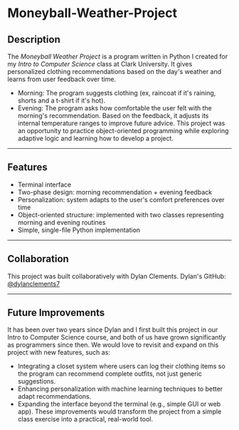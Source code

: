 # Moneyball-Weather-Project

## Description
The *Moneyball Weather Project* is a program written in Python I created for my *Intro to Computer Science* class at Clark University. It gives personalized clothing recommendations based on the day's weather and learns from user feedback over time.
- Morning: The program suggests clothing (ex, raincoat if it's raining, shorts and a t-shirt if it's hot).
- Evening: The program asks how comfortable the user felt with the morning's recommendation. Based on the feedback, it adjusts its internal temperature ranges to improve future advice.
This project was an opportunity to practice object-oriented programming while exploring adaptive logic and learning how to develop a project.

---

## Features
- Terminal interface
- Two-phase design: morning recommendation + evening feedback
- Personalization: system adapts to the user's comfort preferences over time
- Object-oriented structure: implemented with two classes representing morning and evening routines
- Simple, single-file Python implementation

---

## Collaboration
This project was built collaboratively with Dylan Clements.
Dylan's GitHub: [@dylanclements7](https://github.com/dylanclements7)

---

## Future Improvements
It has been over two years since Dylan and I first built this project in our Intro to Computer Science course, and both of us have grown significantly as programmers since then. We would love to revisit and expand on this project with new features, such as:
- Integrating a closet system where users can log their clothing items so the program can recommend complete outfits, not just generic suggestions.
- Enhancing personalization with machine learning techniques to better adapt recommendations.
- Expanding the interface beyond the terminal (e.g., simple GUI or web app).
These improvements would transform the project from a simple class exercise into a practical, real-world tool.
